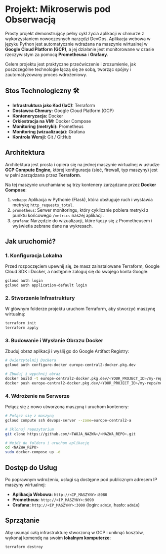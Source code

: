 # Projekt: Mikroserwis pod Obserwacją

Prosty projekt demonstrujący pełny cykl życia aplikacji w chmurze z wykorzystaniem nowoczesnych narzędzi DevOps. Aplikacja webowa w języku Python jest automatycznie wdrażana na maszynie wirtualnej w **Google Cloud Platform (GCP)**, a jej działanie jest monitorowane w czasie rzeczywistym za pomocą **Prometheusa** i **Grafany**.

Celem projektu jest praktyczne przećwiczenie i zrozumienie, jak poszczególne technologie łączą się ze sobą, tworząc spójny i zautomatyzowany proces wdrożeniowy.

## Stos Technologiczny 🛠️

* **Infrastruktura jako Kod (IaC):** Terraform
* **Dostawca Chmury:** Google Cloud Platform (GCP)
* **Konteneryzacja:** Docker
* **Orkiestracja na VM:** Docker Compose
* **Monitoring (metryki):** Prometheus
* **Monitoring (wizualizacja):** Grafana
* **Kontrola Wersji:** Git / GitHub

## Architektura

Architektura jest prosta i opiera się na jednej maszynie wirtualnej w usłudze **GCP Compute Engine**, której konfiguracja (sieć, firewall, typ maszyny) jest w pełni zarządzana przez **Terraform**.

Na tej maszynie uruchamiane są trzy kontenery zarządzane przez **Docker Compose**:
1. `webapp`: Aplikacja w Pythonie (Flask), która obsługuje ruch i wystawia metrykę `http_requests_total`.
2. `prometheus`: Serwer monitoringu, który cyklicznie pobiera metryki z punktu końcowego `/metrics` naszej aplikacji.
3. `grafana`: Narzędzie do wizualizacji, które łączy się z Prometheusem i wyświetla zebrane dane na wykresach.

## Jak uruchomić?

### 1. Konfiguracja Lokalna

Przed rozpoczęciem upewnij się, że masz zainstalowane Terraform, Google Cloud SDK i Docker, a następnie zaloguj się do swojego konta Google:

```bash
gcloud auth login
gcloud auth application-default login
```

### 2. Stworzenie Infrastruktury

W głównym folderze projektu uruchom Terraform, aby stworzyć maszynę wirtualną:

```bash
terraform init
terraform apply
```

### 3. Budowanie i Wysłanie Obrazu Docker

Zbuduj obraz aplikacji i wyślij go do Google Artifact Registry:

```bash
# Uwierzytelnij Dockera
gcloud auth configure-docker europe-central2-docker.pkg.dev

# Zbuduj i wypchnij obraz
docker build -t europe-central2-docker.pkg.dev/<YOUR_PROJECT_ID>/my-repo/moja-aplikacja:v1 .
docker push europe-central2-docker.pkg.dev/<YOUR_PROJECT_ID>/my-repo/moja-aplikacja:v1
```

### 4. Wdrożenie na Serwerze

Połącz się z nowo utworzoną maszyną i uruchom kontenery:

```bash
# Połącz się z maszyną
gcloud compute ssh devops-server --zone=europe-central2-a

# Sklonuj repozytorium
git clone https://github.com/<TWOJA_NAZWA>/<NAZWA_REPO>.git

# Wejdź do folderu i uruchom aplikację
cd <NAZWA_REPO>
sudo docker-compose up -d
```

## Dostęp do Usług

Po poprawnym wdrożeniu, usługi są dostępne pod publicznym adresem IP maszyny wirtualnej:

* **Aplikacja Webowa:** `http://<IP_MASZYNY>:8080`
* **Prometheus:** `http://<IP_MASZYNY>:9090`
* **Grafana:** `http://<IP_MASZYNY>:3000` (login: `admin`, hasło: `admin`)

## Sprzątanie

Aby usunąć całą infrastrukturę stworzoną w GCP i uniknąć kosztów, wykonaj komendę na swoim **lokalnym komputerze**:

```bash
terraform destroy
```
